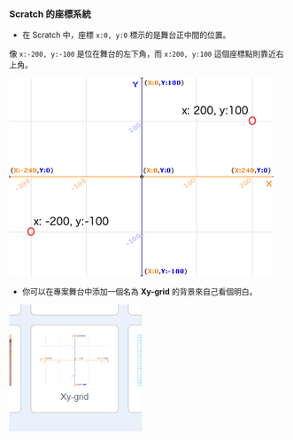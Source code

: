 ### Scratch 的座標系統

+ 在 Scratch 中，座標 `x:0, y:0` 標示的是舞台正中間的位置。

像 `x:-200, y:-100` 是位在舞台的左下角，而 `x:200, y:100` 這個座標點則靠近右上角。

![舞台座標](images/coordinates-stage.png)

+ 你可以在專案舞台中添加一個名為 **Xy-grid** 的背景來自己看個明白。

![舞台座標](images/coordinates-backdrop.png)